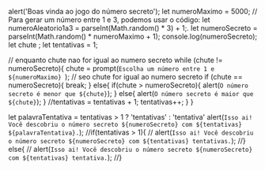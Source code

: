 alert('Boas vinda ao jogo do número secreto');
let numeroMaximo = 5000;
// Para gerar um número entre 1 e 3, podemos usar o código: let numeroAleatorio1a3 = parseInt(Math.random() * 3) + 1;.
let numeroSecreto = parseInt(Math.random() * numeroMaximo + 1);
console.log(numeroSecreto);
let chute ;
let tentativas = 1;

// enquanto chute nao for igual ao numero secreto
while (chute != numeroSecreto){
    chute = prompt(`Escolha um número entre 1 e ${numeroMaximo} `);
    // seo chute for igual ao numero secreto
    if (chute == numeroSecreto){
        break;
    } else{
        if(chute > numeroSecreto){
            alert(`O número secreto é menor que ${chute}`);
        } else{
            alert(`O número secreto é maior que ${chute}`);
        }
        //tentativas = tentativas + 1;
        tentativas++;
    }
}

let palavraTentativa = tentativas > 1 ? 'tentativas' : 'tentativa'
alert(`Isso ai! Você descobriu o número secreto ${numeroSecreto} com ${tentativas} ${palavraTentativa}.`);
//if(tentativas > 1){
//    alert(`Isso ai! Você descobriu o número secreto ${numeroSecreto} com ${tentativas} tentativas.`);
//} else{
//    alert(`Isso ai! Você descobriu o número secreto ${numeroSecreto} com ${tentativas} tentativa.`);
//}
